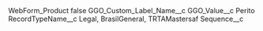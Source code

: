 <?xml version="1.0" encoding="UTF-8"?>
<CustomMetadata xmlns="http://soap.sforce.com/2006/04/metadata" xmlns:xsi="http://www.w3.org/2001/XMLSchema-instance" xmlns:xsd="http://www.w3.org/2001/XMLSchema">
    <label>WebForm_Product</label>
    <protected>false</protected>
    <values>
        <field>GGO_Custom_Label_Name__c</field>
        <value xsi:nil="true"/>
    </values>
    <values>
        <field>GGO_Value__c</field>
        <value xsi:type="xsd:string">Perito</value>
    </values>
    <values>
        <field>RecordTypeName__c</field>
        <value xsi:type="xsd:string">Legal, BrasilGeneral, TRTAMastersaf</value>
    </values>
    <values>
        <field>Sequence__c</field>
        <value xsi:nil="true"/>
    </values>
</CustomMetadata>

